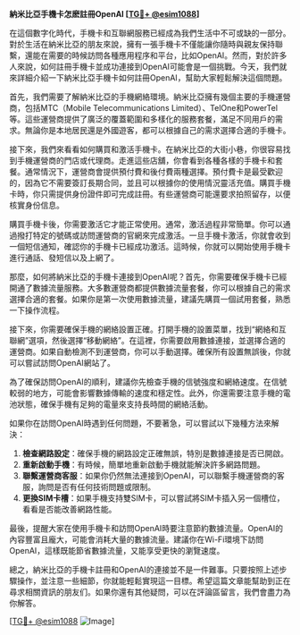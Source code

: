 **納米比亞手機卡怎麽註冊OpenAI [[TG💪+ @esim1088](https://t.me/s/esim1088)]**

在這個數字化時代，手機卡和互聯網服務已經成為我們生活中不可或缺的一部分。對於生活在納米比亞的朋友來說，擁有一張手機卡不僅能讓你隨時與親友保持聯繫，還能在需要的時候訪問各種應用程序和平台，比如OpenAI。然而，對於許多人來說，如何註冊手機卡並成功連接到OpenAI可能會是一個挑戰。今天，我們就來詳細介紹一下納米比亞手機卡如何註冊OpenAI，幫助大家輕鬆解決這個問題。

首先，我們需要了解納米比亞的手機網絡環境。納米比亞擁有幾個主要的手機運營商，包括MTC（Mobile Telecommunications Limited）、TelOne和PowerTel等。這些運營商提供了廣泛的覆蓋範圍和多樣化的服務套餐，滿足不同用戶的需求。無論你是本地居民還是外國遊客，都可以根據自己的需求選擇合適的手機卡。

接下來，我們來看看如何購買和激活手機卡。在納米比亞的大街小巷，你很容易找到手機運營商的門店或代理商。走進這些店舖，你會看到各種各樣的手機卡和套餐。通常情況下，運營商會提供預付費和後付費兩種選擇。預付費卡是最受歡迎的，因為它不需要簽訂長期合同，並且可以根據你的使用情況靈活充值。購買手機卡時，你只需提供身份證件即可完成註冊。有些運營商可能還要求拍照留存，以便核實身份信息。

購買手機卡後，你需要激活它才能正常使用。通常，激活過程非常簡單。你可以通過撥打特定的號碼或訪問運營商的官網來完成激活。一旦手機卡激活，你就會收到一個短信通知，確認你的手機卡已經成功激活。這時候，你就可以開始使用手機卡進行通話、發短信以及上網了。

那麼，如何將納米比亞的手機卡連接到OpenAI呢？首先，你需要確保手機卡已經開通了數據流量服務。大多數運營商都提供數據流量套餐，你可以根據自己的需求選擇合適的套餐。如果你是第一次使用數據流量，建議先購買一個試用套餐，熟悉一下操作流程。

接下來，你需要確保手機的網絡設置正確。打開手機的設置菜單，找到“網絡和互聯網”選項，然後選擇“移動網絡”。在這裡，你需要啟用數據連接，並選擇合適的運營商。如果自動檢測不到運營商，你可以手動選擇。確保所有設置無誤後，你就可以嘗試訪問OpenAI網站了。

為了確保訪問OpenAI的順利，建議你先檢查手機的信號強度和網絡速度。在信號較弱的地方，可能會影響數據傳輸的速度和穩定性。此外，你還需要注意手機的電池狀態，確保手機有足夠的電量來支持長時間的網絡活動。

如果你在訪問OpenAI時遇到任何問題，不要著急，可以嘗試以下幾種方法來解決：

1. **檢查網路設定**：確保手機的網路設定正確無誤，特別是數據連接是否已開啟。
2. **重新啟動手機**：有時候，簡單地重新啟動手機就能解決許多網路問題。
3. **聯繫運營商客服**：如果你仍然無法連接到OpenAI，可以聯繫手機運營商的客服，詢問是否有任何技術問題或限制。
4. **更換SIM卡槽**：如果手機支持雙SIM卡，可以嘗試將SIM卡插入另一個槽位，看看是否能改善網路性能。

最後，提醒大家在使用手機卡和訪問OpenAI時要注意節約數據流量。OpenAI的內容豐富且龐大，可能會消耗大量的數據流量。建議你在Wi-Fi環境下訪問OpenAI，這樣既能節省數據流量，又能享受更快的瀏覽速度。

總之，納米比亞的手機卡註冊和OpenAI的連接並不是一件難事。只要按照上述步驟操作，並注意一些細節，你就能輕鬆實現這一目標。希望這篇文章能幫助到正在尋求相關資訊的朋友们。如果你還有其他疑問，可以在評論區留言，我們會盡力為你解答。

[[TG💪+ @esim1088](https://t.me/s/esim1088) ![Image](https://i.postimg.cc/4NQfJmqS/Snipaste-2025-05-13-00-14-12.png)]